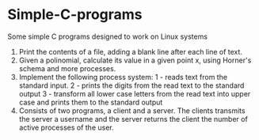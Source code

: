 # Simple-C-programs

Some simple C programs designed to work on Linux systems

1. Print the contents of a file, adding a blank line after each line of text.
2. Given a polinomial, calculate its value in a given point x, using Horner's schema and more processes.
3. Implement the following process system:
      1 - reads text from the standard input.
      2 - prints the digits from the read text to the standard output
      3 - transform all lower case letters from the read text into upper case and prints them to the standard output
4. Consists of two programs, a client and a server. The clients transmits the server a username and the server returns the client the number of active processes of the user.
